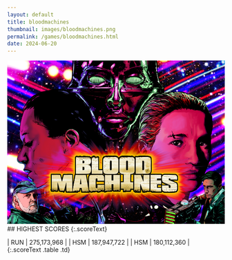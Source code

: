 ```yaml
---
layout: default
title: bloodmachines
thumbnail: images/bloodmachines.png
permalink: /games/bloodmachines.html
date: 2024-06-20
---
```


<img src="../images/bloodmachines.png" class="gameThumbnail img-fluid mx-auto align-middle">
## HIGHEST SCORES
{:.scoreText}

| RUN | 275,173,968 | 
| HSM | 187,947,722 | 
| HSM | 180,112,360 | 
{:.scoreText .table .td}
